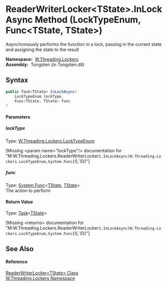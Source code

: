 ReaderWriterLocker&lt;TState>.InLockAsync Method (LockTypeEnum, Func&lt;TState, TState>)
========================================================================================
   Asynchronously performs the function in a lock, passing in the current state and assigning the state to the result

  **Namespace:**  [W.Threading.Lockers][1]  
  **Assembly:**  Tungsten (in Tungsten.dll)

Syntax
------

```csharp
public Task<TState> InLockAsync(
	LockTypeEnum lockType,
	Func<TState, TState> func
)
```

#### Parameters

##### *lockType*
Type: [W.Threading.Lockers.LockTypeEnum][2]  

[Missing &lt;param name="lockType"/> documentation for "M:W.Threading.Lockers.ReaderWriterLocker`1.InLockAsync(W.Threading.Lockers.LockTypeEnum,System.Func{`0,`0})"]


##### *func*
Type: [System.Func][3]&lt;[TState][4], [TState][4]>  
The action to perform

#### Return Value
Type: [Task][5]&lt;[TState][4]>  

[Missing &lt;returns> documentation for "M:W.Threading.Lockers.ReaderWriterLocker`1.InLockAsync(W.Threading.Lockers.LockTypeEnum,System.Func{`0,`0})"]


See Also
--------

#### Reference
[ReaderWriterLocker&lt;TState> Class][4]  
[W.Threading.Lockers Namespace][1]  

[1]: ../README.md
[2]: ../LockTypeEnum/README.md
[3]: http://msdn.microsoft.com/en-us/library/bb549151
[4]: README.md
[5]: http://msdn.microsoft.com/en-us/library/dd321424